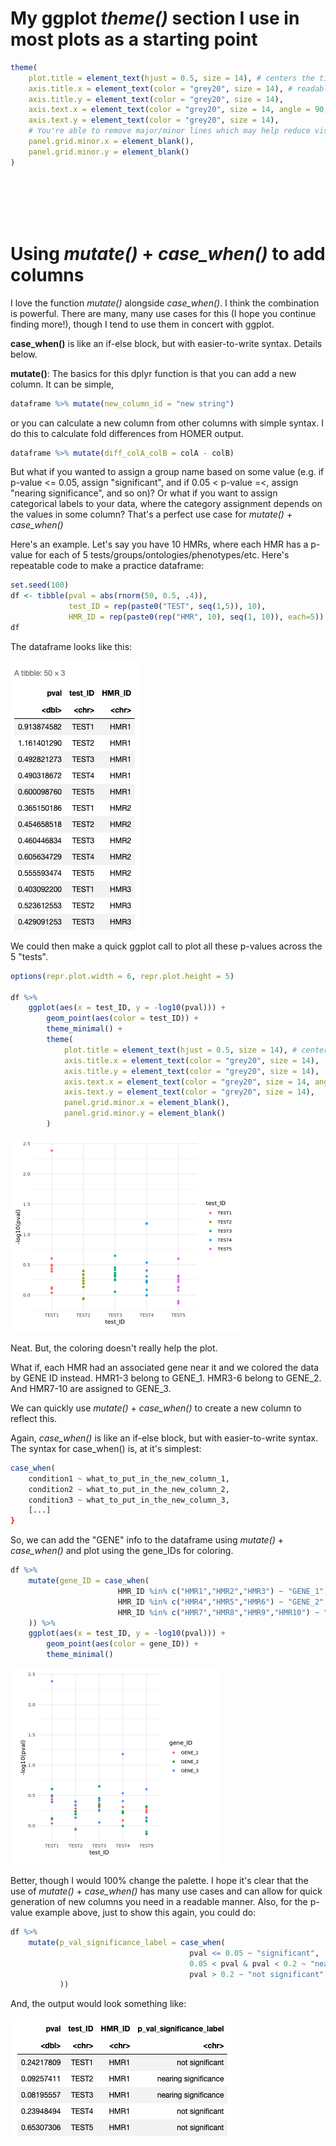 # My ggplot *theme()* section I use in most plots as a starting point
```R
theme(
    plot.title = element_text(hjust = 0.5, size = 14), # centers the title
    axis.title.x = element_text(color = "grey20", size = 14), # readable font size in Jupyter, YMMV
    axis.title.y = element_text(color = "grey20", size = 14),
    axis.text.x = element_text(color = "grey20", size = 14, angle = 90, hjust = 1), # adjusts x-axis to vertical
    axis.text.y = element_text(color = "grey20", size = 14),
    # You're able to remove major/minor lines which may help reduce visual clutter
    panel.grid.minor.x = element_blank(), 
    panel.grid.minor.y = element_blank()
)
```

<br>
<br>
<br>
<br>


# Using *mutate()* + *case_when()* to add columns
I love the function *mutate()* alongside *case_when()*. I think the combination is powerful. There are many, many use cases for this (I hope you continue finding more!), though I tend to use them in concert with ggplot.

**case_when()** is like an if-else block, but with easier-to-write syntax. Details below.

**mutate()**: The basics for this dplyr function is that you can add a new column. It can be simple, 
```R
dataframe %>% mutate(new_column_id = "new string")
```
or you can calculate a new column from other columns with simple syntax. I do this to calculate fold differences from HOMER output. 
```R
dataframe %>% mutate(diff_colA_colB = colA - colB)
```

But what if you wanted to assign a group name based on some value (e.g. if p-value <= 0.05, assign "significant", and if  0.05 < p-value =<, assign "nearing significance", and so on)? Or what if you want to assign categorical labels to your data, where the category assignment depends on the values in some column? That's a perfect use case for *mutate()* + *case_when()*

Here's an example. Let's say you have 10 HMRs, where each HMR has a p-value for each of 5 tests/groups/ontologies/phenotypes/etc. Here's repeatable code to make a practice dataframe: 
```R
set.seed(100)
df <- tibble(pval = abs(rnorm(50, 0.5, .4)),
             test_ID = rep(paste0("TEST", seq(1,5)), 10),
             HMR_ID = rep(paste0(rep("HMR", 10), seq(1, 10)), each=5))
df
```
The dataframe looks like this: 

![alt text](https://github.com/t-scott/Tutorials/blob/main/tutorial_imgs/Screenshot_mutate_case_when_practice_dataframe.png)


We could then make a quick ggplot call to plot all these p-values across the 5 "tests". 
```R
options(repr.plot.width = 6, repr.plot.height = 5)

df %>%
    ggplot(aes(x = test_ID, y = -log10(pval))) +
        geom_point(aes(color = test_ID)) +
        theme_minimal() +
        theme(
            plot.title = element_text(hjust = 0.5, size = 14), # centers the title
            axis.title.x = element_text(color = "grey20", size = 14),
            axis.title.y = element_text(color = "grey20", size = 14),
            axis.text.x = element_text(color = "grey20", size = 14, angle = 90, hjust = 1), # adjusts x-axis to vertical
            axis.text.y = element_text(color = "grey20", size = 14),
            panel.grid.minor.x = element_blank(),
            panel.grid.minor.y = element_blank()
        )
```
![alt text](https://github.com/t-scott/Tutorials/blob/main/tutorial_imgs/Screenshot_mutate_case_when_premutate.png)


Neat. But, the coloring doesn't really help the plot. 

What if, each HMR had an associated gene near it and we colored the data by GENE ID instead. HMR1-3 belong to GENE_1. HMR3-6 belong to GENE_2. And HMR7-10 are assigned to GENE_3. 

We can quickly use *mutate()* + *case_when()* to create a new column to reflect this. 

Again, *case_when()* is like an if-else block, but with easier-to-write syntax. The syntax for case_when() is, at it's simplest:
```R
case_when(
    condition1 ~ what_to_put_in_the_new_column_1,
    condition2 ~ what_to_put_in_the_new_column_2,
    condition3 ~ what_to_put_in_the_new_column_3,
    [...]
}
```

So, we can add the "GENE" info to the dataframe using *mutate()* + *case_when()* and plot using the gene_IDs for coloring. 
```R
df %>%
    mutate(gene_ID = case_when(
                        HMR_ID %in% c("HMR1","HMR2","HMR3") ~ "GENE_1",
                        HMR_ID %in% c("HMR4","HMR5","HMR6") ~ "GENE_2",
                        HMR_ID %in% c("HMR7","HMR8","HMR9","HMR10") ~ "GENE_3",
    )) %>%
    ggplot(aes(x = test_ID, y = -log10(pval))) +
        geom_point(aes(color = gene_ID)) +
        theme_minimal()
```
![alt text](https://github.com/t-scott/Tutorials/blob/main/tutorial_imgs/Screenshot_mutate_case_when_postmutate.png)

Better, though I would 100% change the palette. I hope it's clear that the use of *mutate()* + *case_when()* has many use cases and can allow for quick generation of new columns you need in a readable manner. Also, for the p-value example above, just to show this again, you could do:
```R
df %>%
    mutate(p_val_significance_label = case_when(
                                        pval <= 0.05 ~ "significant",
                                        0.05 < pval & pval < 0.2 ~ "nearing significance", 
                                        pval > 0.2 ~ "not significant"
           ))
```
And, the output would look something like: 

![alt text](https://github.com/t-scott/Tutorials/blob/main/tutorial_imgs/Screenshot_mutate_case_when_pval_example.png)












